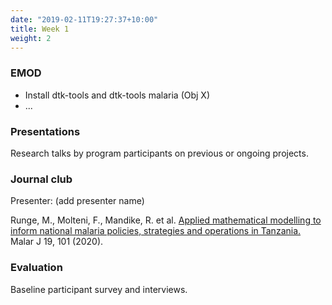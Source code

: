 ```yaml
---
date: "2019-02-11T19:27:37+10:00"
title: Week 1
weight: 2
---
```


### EMOD

- Install dtk-tools and dtk-tools malaria (Obj X)
- ...

### Presentations

Research talks by program participants on previous or ongoing projects.

### Journal club

Presenter: (add presenter name)

Runge, M., Molteni, F., Mandike, R. et al. [Applied mathematical modelling to inform national malaria policies, 
strategies and operations in Tanzania.](https://malariajournal.biomedcentral.com/articles/10.1186/s12936-020-03173-0) 
Malar J 19, 101 (2020).

### Evaluation

Baseline participant survey and interviews.